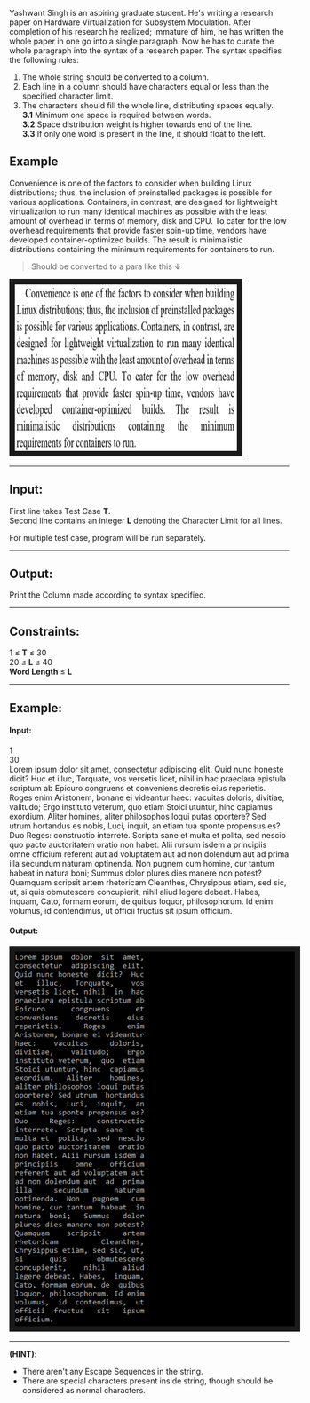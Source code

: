 Yashwant Singh is an aspiring graduate student. He's writing a research paper on Hardware Virtualization for Subsystem Modulation. After completion of his research he realized; immature of him, he has written the whole paper in one go into a single paragraph. Now he has to curate the whole paragraph into the syntax of a research paper. The syntax specifies the following rules:

1. The whole string should be converted to a column.
2. Each line in a column should have characters equal or less than the specified character limit.
3. The characters should fill the whole line, distributing spaces equally.  
	**3.1** Minimum one space is required between words.  
	**3.2** Space distribution weight is higher towards end of the line.  
	**3.3** If only one word is present in the line, it should float to the left.  

## Example

Convenience is one of the factors to consider when building Linux distributions; thus, the inclusion of preinstalled packages is possible for various applications. Containers, in contrast, are designed for lightweight virtualization to run many identical machines as possible with the least amount of overhead in terms of memory, disk and CPU. To cater for the low overhead requirements that provide faster spin-up time, vendors have developed container-optimized builds. The result is minimalistic distributions containing the minimum requirements for containers to run.

> Should be converted to a para like this ↓

<img src="https://raw.githubusercontent.com/aniruddha0pandey/Code-Archive/master/Author/Syntax_Mafia/para.PNG" alt="foreground" width="400" height="300" border="10" />

---------
## Input:
First line takes Test Case **T**.  
Second line contains an integer **L** denoting the Character Limit for all lines.  
  
For multiple test case, program will be run separately.

---------
## Output:
Print the Column made according to syntax specified.

---------
## Constraints:
1 ≤ **T** ≤ 30  
20 ≤ **L** ≤ 40  
**Word Length** ≤ **L**

---------
## Example:
#### Input:
1  
30  
Lorem ipsum dolor sit amet, consectetur adipiscing elit. Quid nunc honeste dicit? Huc et illuc, Torquate, vos versetis licet, nihil in hac praeclara epistula scriptum ab Epicuro congruens et conveniens decretis eius reperietis. Roges enim Aristonem, bonane ei videantur haec: vacuitas doloris, divitiae, valitudo; Ergo instituto veterum, quo etiam Stoici utuntur, hinc capiamus exordium. Aliter homines, aliter philosophos loqui putas oportere? Sed utrum hortandus es nobis, Luci, inquit, an etiam tua sponte propensus es? Duo Reges: constructio interrete. Scripta sane et multa et polita, sed nescio quo pacto auctoritatem oratio non habet. Alii rursum isdem a principiis omne officium referent aut ad voluptatem aut ad non dolendum aut ad prima illa secundum naturam optinenda. Non pugnem cum homine, cur tantum habeat in natura boni; Summus dolor plures dies manere non potest? Quamquam scripsit artem rhetoricam Cleanthes, Chrysippus etiam, sed sic, ut, si quis obmutescere concupierit, nihil aliud legere debeat. Habes, inquam, Cato, formam eorum, de quibus loquor, philosophorum. Id enim volumus, id contendimus, ut officii fructus sit ipsum officium.
#### Output:
<img src="https://raw.githubusercontent.com/aniruddha0pandey/Code-Archive/master/Author/Syntax_Mafia/sol.PNG" alt="foreground" border="10" />  
 
---------
**(HINT)**:  
- There aren't any Escape Sequences in the string.
- There are special characters present inside string, though should be considered as normal characters.

